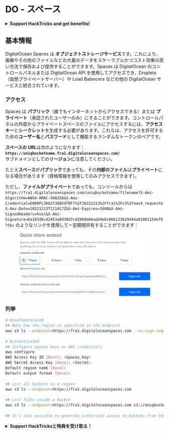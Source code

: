 # DO - スペース

<details>

<summary><strong>Support HackTricks and get benefits!</strong></summary>

* もし **HackTricks で会社の広告を見たい**場合や、**最新版の PEASS を入手したい**場合、または HackTricks を PDF でダウンロードしたい場合は、[**SUBSCRIPTION PLANS**](https://github.com/sponsors/carlospolop) をチェックしてください！
* [**公式の PEASS & HackTricks スワッグ**](https://peass.creator-spring.com) を手に入れましょう
* [**The PEASS Family**](https://opensea.io/collection/the-peass-family) を見つけましょう。これは私たちの独占的な [**NFT**](https://opensea.io/collection/the-peass-family) のコレクションです
* 💬 [**Discord グループ**](https://discord.gg/hRep4RUj7f) または [**telegram グループ**](https://t.me/peass) に参加するか、**Twitter** 🐦 [**@carlospolopm**](https://twitter.com/carlospolopm) をフォローしましょう
* **ハッキングのトリックを共有するために、PR を** [**HackTricks**](https://github.com/carlospolop/hacktricks) **と** [**HackTricks Cloud**](https://github.com/carlospolop/hacktricks-cloud) **の GitHub リポジトリに提出してください**

</details>

## 基本情報

DigitalOcean Spaces は **オブジェクトストレージサービス**です。これにより、画像やその他のファイルなどの大量のデータをスケーラブルかつコスト効果の高い方法で保存および提供することができます。Spaces は DigitalOcean のコントロールパネルまたは DigitalOcean API を使用してアクセスでき、Droplets（仮想プライベートサーバー）や Load Balancers などの他の DigitalOcean サービスと統合されています。

### アクセス

Spaces は **パブリック**（誰でもインターネットからアクセスできる）または **プライベート**（承認されたユーザーのみ）にすることができます。コントロールパネルの外部からプライベートスペースのファイルにアクセスするには、**アクセスキー**と**シークレット**を生成する必要があります。これらは、アクセスを許可するための**ユーザー名**と**パスワード**として機能するランダムなトークンのペアです。

**スペースの URL**は次のようになります：**`https://uniqbucketname.fra1.digitaloceanspaces.com/`**\
サブドメインとしての**リージョン**に注意してください。

たとえ**スペース**が**パブリック**であっても、その**内部のファイル**は**プライベート**になる場合があります（資格情報を使用してのみアクセスできます）。

ただし、**ファイルがプライベート**であっても、コンソールからは `https://fra1.digitaloceanspaces.com/uniqbucketname/filename?X-Amz-Algorithm=AWS4-HMAC-SHA256&X-Amz-Credential=DO00PL3RA373GBV4TRF7%2F20221213%2Ffra1%2Fs3%2Faws4_request&X-Amz-Date=20221213T121017Z&X-Amz-Expires=3600&X-Amz-SignedHeaders=host&X-Amz-Signature=6a183dbc42453a8d30d7cd2068b66aeb9ebc066123629d44a8108115def975bc` のようなリンクを使用して一定期間共有することができます：

<figure><img src="../../../.gitbook/assets/image (3) (2).png" alt=""><figcaption></figcaption></figure>

### 列挙
```bash
# Unauthenticated
## Note how the region is specified in the endpoint
aws s3 ls --endpoint=https://fra1.digitaloceanspaces.com --no-sign-request s3://uniqbucketname

# Authenticated
## Configure spaces keys as AWS credentials
aws configure
AWS Access Key ID [None]: <spaces_key>
AWS Secret Access Key [None]: <Secret>
Default region name [None]:
Default output format [None]:

## List all buckets in a region
aws s3 ls --endpoint=https://fra1.digitaloceanspaces.com

## List files inside a bucket
aws s3 ls --endpoint=https://fra1.digitaloceanspaces.com s3://uniqbucketname

## It's also possible to generate authorized access to buckets from the API
```
<details>

<summary><strong>Support HackTricksと特典を受け取る！</strong></summary>

* **HackTricksで会社を宣伝したい**場合や、**最新バージョンのPEASSを入手したい**場合は、[**SUBSCRIPTION PLANS**](https://github.com/sponsors/carlospolop)をチェックしてください！
* [**公式PEASS＆HackTricksグッズ**](https://peass.creator-spring.com)を手に入れましょう
* [**The PEASS Family**](https://opensea.io/collection/the-peass-family)を見つけて、独占的な[**NFT**](https://opensea.io/collection/the-peass-family)のコレクションを楽しみましょう
* 💬 [**Discordグループ**](https://discord.gg/hRep4RUj7f)または[**Telegramグループ**](https://t.me/peass)に**参加**し、**Twitter** 🐦 [**@carlospolopm**](https://twitter.com/carlospolopm)**をフォロー**しましょう。
* **ハッキングのトリックを共有するために、PRを** [**HackTricks**](https://github.com/carlospolop/hacktricks) **および** [**HackTricks Cloud**](https://github.com/carlospolop/hacktricks-cloud) **のGitHubリポジトリに提出**してください。

</details>
